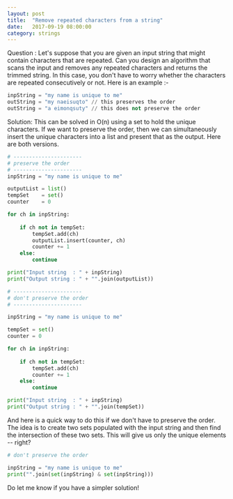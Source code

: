 ```yaml
---
layout: post
title:  "Remove repeated characters from a string"
date:   2017-09-19 08:00:00
category: strings
---
```


Question : Let's suppose that you are given an input string that might contain characters that are repeated. Can you design an algorithm that scans the input and removes any repeated characters and returns the trimmed string. In this case, you don't have to worry whether the characters are repeated consecutively or not. Here is an example :-

```python
inpString = "my name is unique to me"
outString = "my naeisuqto" // this preserves the order
outString = "a eimonqsuty" // this does not preserve the order
```

Solution: This can be solved in O(n) using a set to hold the unique characters. If we want to preserve the order, then we can simultaneously insert the unique characters into a list and present that as the output. Here are both versions. 

```python
# ----------------------
# preserve the order
# ----------------------
inpString = "my name is unique to me"

outputList = list()
tempSet    = set()
counter    = 0

for ch in inpString:
    
    if ch not in tempSet:
        tempSet.add(ch)
        outputList.insert(counter, ch)
        counter += 1
    else:
        continue

print("Input string  : " + inpString)
print("Output string : " + "".join(outputList))
```



```python
# ----------------------
# don't preserve the order
# ----------------------

inpString = "my name is unique to me"

tempSet = set()
counter = 0

for ch in inpString:
    
    if ch not in tempSet:
        tempSet.add(ch)
        counter += 1
    else:
        continue

print("Input string  : " + inpString)
print("Output string : " + "".join(tempSet))
```


And here is a quick way to do this if we don't have to preserve the order. The idea is to create two sets populated with the input string and then find the intersection of these two sets. This will give us only the unique elements -- right?

```python
# don't preserve the order

inpString = "my name is unique to me"
print("".join(set(inpString) & set(inpString)))
```

Do let me know if you have a simpler solution! 
